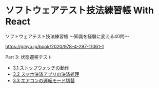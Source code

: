 # ソフトウェアテスト技法練習帳 With React

ソフトウェアテスト技法練習帳 ～知識を経験に変える40問～

https://gihyo.jp/book/2020/978-4-297-11061-1


Part 3: 状態遷移テスト

- [3.1 ストップウォッチの動作](src/part3/ques01/README.md)
- [3.2 スマホ決済アプリの決済処理](src/part3/ques02/README.md)
- [3.3 エアコンの運転モード切替](src/part3/ques03/README.md)
